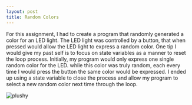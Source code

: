 ```yaml
---
layout: post
title: Random Colors
---
```


For this assignment, I had to create a program that randomly generated a color for an LED light. The LED light was controlled by a button, that when pressed would allow the LED light to express a random color. One tip I would give my past self is to focus on state variables as a manner to reset the loop process. Initially, my program would only express one single random color for the LED. while this color was truly random, each every time I would press the button the same color would be expressed. I ended up using a state variable to close the process and allow my program to select a new random color next time through the loop.

![plushy](/img/DSC_1591.JPG)


